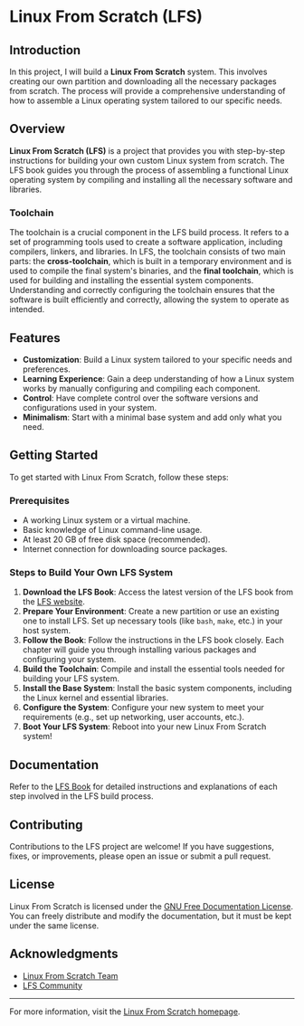 # Linux From Scratch (LFS)

## Introduction

In this project, I will build a **Linux From Scratch** system. 
This involves creating our own partition and downloading all the necessary packages from scratch. 
The process will provide a comprehensive understanding of how to assemble a Linux operating system tailored to our specific needs.

## Overview

**Linux From Scratch (LFS)** is a project that provides you with step-by-step instructions for building your own custom Linux system from scratch. 
The LFS book guides you through the process of assembling a functional Linux operating system by compiling and installing all the necessary software and libraries.

### Toolchain

The toolchain is a crucial component in the LFS build process. 
It refers to a set of programming tools used to create a software application, including compilers, linkers, and libraries. 
In LFS, the toolchain consists of two main parts: the **cross-toolchain**, which is built in a temporary environment and is used to compile the final system's binaries, 
and the **final toolchain**, which is used for building and installing the essential system components. 
Understanding and correctly configuring the toolchain ensures that the software is built efficiently and correctly, allowing the system to operate as intended.

## Features

- **Customization**: Build a Linux system tailored to your specific needs and preferences.
- **Learning Experience**: Gain a deep understanding of how a Linux system works by manually configuring and compiling each component.
- **Control**: Have complete control over the software versions and configurations used in your system.
- **Minimalism**: Start with a minimal base system and add only what you need.

## Getting Started

To get started with Linux From Scratch, follow these steps:

### Prerequisites

- A working Linux system or a virtual machine.
- Basic knowledge of Linux command-line usage.
- At least 20 GB of free disk space (recommended).
- Internet connection for downloading source packages.

### Steps to Build Your Own LFS System

1. **Download the LFS Book**: Access the latest version of the LFS book from the [LFS website](https://www.linuxfromscratch.org/lfs/download.html).
2. **Prepare Your Environment**: Create a new partition or use an existing one to install LFS. Set up necessary tools (like `bash`, `make`, etc.) in your host system.
3. **Follow the Book**: Follow the instructions in the LFS book closely. Each chapter will guide you through installing various packages and configuring your system.
4. **Build the Toolchain**: Compile and install the essential tools needed for building your LFS system.
5. **Install the Base System**: Install the basic system components, including the Linux kernel and essential libraries.
6. **Configure the System**: Configure your new system to meet your requirements (e.g., set up networking, user accounts, etc.).
7. **Boot Your LFS System**: Reboot into your new Linux From Scratch system!

## Documentation

Refer to the [LFS Book](https://www.linuxfromscratch.org/lfs/view/stable/index.html) for detailed instructions and explanations of each step involved in the LFS build process.

## Contributing

Contributions to the LFS project are welcome! If you have suggestions, fixes, or improvements, please open an issue or submit a pull request.

## License

Linux From Scratch is licensed under the [GNU Free Documentation License](https://www.gnu.org/copyleft/fdl.html). 
You can freely distribute and modify the documentation, but it must be kept under the same license.

## Acknowledgments

- [Linux From Scratch Team](https://www.linuxfromscratch.org/lfs/)
- [LFS Community](https://www.linuxfromscratch.org/community.html)

---

For more information, visit the [Linux From Scratch homepage](https://www.linuxfromscratch.org/).

